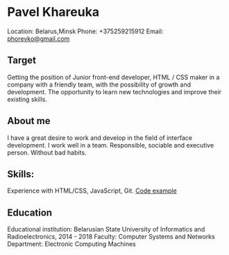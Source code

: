 # Pavel Khareuka

Location: Belarus,Minsk
Phone: +375259215912
Email: phorevko@gmail.com

## Target
Getting the position of Junior front-end developer, HTML / CSS maker in a company with a friendly team, with the possibility of growth and development. The opportunity to learn new technologies and improve their existing skills.

## About me
I have a great desire to work and develop in the field of interface development. I work well in a team. Responsible, sociable and executive person. Without bad habits.

## Skills:
Experience with HTML/CSS, JavaScript, Git. [Сode example](https://github.com/Vergonini?tab=repositories)

## Education
Educational institution: Belarusian State University of Informatics and Radioelectronics, 2014 - 2018
Faculty: Computer Systems and Networks
Department: Electronic Computing Machines